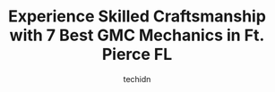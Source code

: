 ---
layout: ampstory
image: https://images.unsplash.com/photo-1665065337441-699748f75598?ixlib=rb-4.0.3&ixid=MnwxMjA3fDB8MHxwaG90by1wYWdlfHx8fGVufDB8fHx8&auto=format&fit=crop&w=640&h=853&q=80
author: techidn
featured: false
description: For top-quality automotive repairs and maintenance, visit the 7 best GMC Mechanic in Ft. Pierce FL, USA. Their reputation for excellence and their dedication to customer satisfaction make th
title: Experience Skilled Craftsmanship with 7 Best GMC Mechanics in Ft. Pierce FL
cover:
   title: Experience Skilled Craftsmanship with 7 Best GMC Mechanics in Ft. Pierce FL
   subtitle: Rickpate
   background: https://images.unsplash.com/photo-1665065337441-699748f75598?ixlib=rb-4.0.3&ixid=MnwxMjA3fDB8MHxwaG90by1wYWdlfHx8fGVufDB8fHx8&auto=format&fit=crop&w=640&h=853&q=80

pages: 
 - layout: thirds
   top: <h1>#1 AAMCO Transmissions & Total Car Care</h1>
   bottom: "<p>Coming from a previous employee, I hold nothing back with the truth. To say these guys are one of a kind all around well-trusted, professional and dependable experience i</p>"
   background: https://www.knot35.com/toplist/wp-content/uploads/2023/06/best-gmc-mechanic-1-in-ft-pierce-fl-1685833094.jpeg
   backgroundblur: true
 - layout: thirds
   top: <h1>#2 Mikes Performance Garage</h1>
   bottom: "<p>1390 S 27th St, Fort Pierce, FL 34947, United States</p>"
   background: https://www.knot35.com/toplist/wp-content/uploads/2023/06/best-gmc-mechanic-2-in-ft-pierce-fl-1685833094.jpeg
   cta:
      link: https://www.knot35.com/toplist/experience-skilled-craftsmanship-with-7-best-gmc-mechanics-in-ft-pierce-fl/
      text: Experience Skilled Craftsmanship with 7 Best GMC Mechanics in Ft. Pierce FL
 - layout: thirds
   top: <h1>#3 Coggin Used Cars Ft. Pierce</h1>
   bottom: "<p>4440 S US Hwy 1, Fort Pierce, FL 34982, United States</p>"
   background: https://www.knot35.com/toplist/wp-content/uploads/2023/06/best-gmc-mechanic-3-in-ft-pierce-fl-1685833095.png
   cta:
      link: https://www.knot35.com/toplist/experience-skilled-craftsmanship-with-7-best-gmc-mechanics-in-ft-pierce-fl/
      text: Experience Skilled Craftsmanship with 7 Best GMC Mechanics in Ft. Pierce FL
 - layout: thirds
   top: <h1>#4 Celebrity Auto Sales</h1>
   bottom: "<p>5250 US-1, Fort Pierce, FL 34982, United States</p>"
   background: https://images.unsplash.com/photo-1613843873231-1447db182f97?ixlib=rb-4.0.3&ixid=MnwxMjA3fDB8MHxwaG90by1wYWdlfHx8fGVufDB8fHx8&auto=format&fit=crop&w=640&h=853&q=80
   cta:
      link: https://www.knot35.com/toplist/experience-skilled-craftsmanship-with-7-best-gmc-mechanics-in-ft-pierce-fl/
      text: Experience Skilled Craftsmanship with 7 Best GMC Mechanics in Ft. Pierce FL
 - layout: thirds
   top: <h1>#5 Fam Auto, Truck & Tire Service</h1>
   bottom: "<p>1011 N 25th St, Fort Pierce, FL 34947, United States</p>"
   background: https://images.unsplash.com/photo-1618556658017-fd9c732d1360?ixlib=rb-4.0.3&ixid=MnwxMjA3fDB8MHxwaG90by1wYWdlfHx8fGVufDB8fHx8&auto=format&fit=crop&w=640&h=853&q=80
   cta:
      link: https://www.knot35.com/toplist/experience-skilled-craftsmanship-with-7-best-gmc-mechanics-in-ft-pierce-fl/
      text: Experience Skilled Craftsmanship with 7 Best GMC Mechanics in Ft. Pierce FL
 - layout: thirds
   top: <h1>#6 Garber Fort Pierce Collison Center</h1>
   bottom: "<p>5255 US-1 #5, Fort Pierce, FL 34982, United States</p>"
   background: https://images.unsplash.com/photo-1510906594845-bc082582c8cc?ixlib=rb-4.0.3&ixid=MnwxMjA3fDB8MHxwaG90by1wYWdlfHx8fGVufDB8fHx8&auto=format&fit=crop&w=640&h=853&q=80
   cta:
      link: https://www.knot35.com/toplist/experience-skilled-craftsmanship-with-7-best-gmc-mechanics-in-ft-pierce-fl/
      text: Experience Skilled Craftsmanship with 7 Best GMC Mechanics in Ft. Pierce FL
 - layout: thirds
   top: <h1>#7 Coggin BMW Of Treasure Coast Service Department</h1>
   bottom: "<p>4429 S US Hwy 1, Fort Pierce, FL 34982, United States</p>"
   background: https://images.unsplash.com/photo-1567360425618-1594206637d2?ixlib=rb-4.0.3&ixid=MnwxMjA3fDB8MHxwaG90by1wYWdlfHx8fGVufDB8fHx8&auto=format&fit=crop&w=640&h=853&q=80
   cta:
      link: https://www.knot35.com/toplist/experience-skilled-craftsmanship-with-7-best-gmc-mechanics-in-ft-pierce-fl/
      text: Experience Skilled Craftsmanship with 7 Best GMC Mechanics in Ft. Pierce FL
 - layout: thirds
   middle: Continue reading...
   background: https://images.unsplash.com/photo-1580610447943-1bfbef5efe07?ixlib=rb-4.0.3&ixid=MnwxMjA3fDB8MHxwaG90by1wYWdlfHx8fGVufDB8fHx8&auto=format&fit=crop&w=640&h=853&q=80
   cta:
      link: https://www.knot35.com/toplist/experience-skilled-craftsmanship-with-7-best-gmc-mechanics-in-ft-pierce-fl/
      text: Experience Skilled Craftsmanship with 7 Best GMC Mechanics in Ft. Pierce FL
      
---